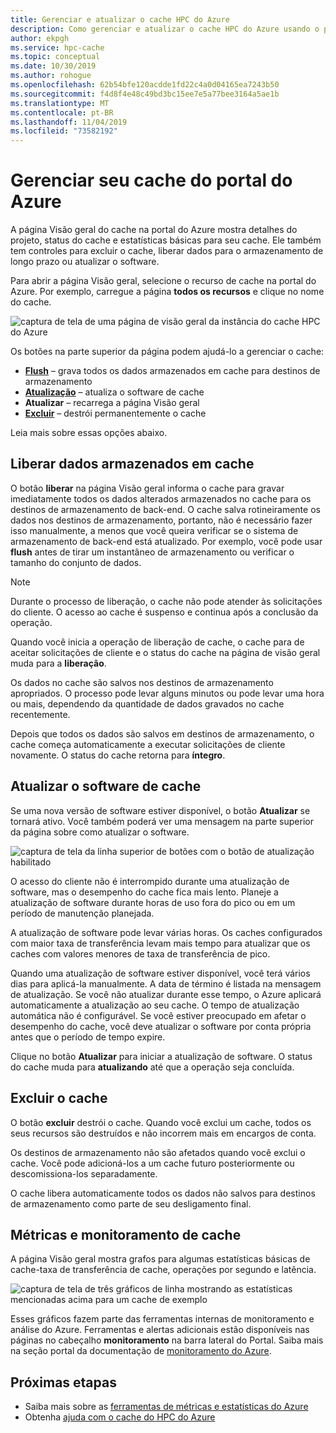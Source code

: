 ```yaml
---
title: Gerenciar e atualizar o cache HPC do Azure
description: Como gerenciar e atualizar o cache HPC do Azure usando o portal do Azure
author: ekpgh
ms.service: hpc-cache
ms.topic: conceptual
ms.date: 10/30/2019
ms.author: rohogue
ms.openlocfilehash: 62b54bfe120acdde1fd22c4a0d04165ea7243b50
ms.sourcegitcommit: f4d8f4e48c49bd3bc15ee7e5a77bee3164a5ae1b
ms.translationtype: MT
ms.contentlocale: pt-BR
ms.lasthandoff: 11/04/2019
ms.locfileid: "73582192"
---
```

# <a name="manage-your-cache-from-the-azure-portal"></a>Gerenciar seu cache do portal do Azure

A página Visão geral do cache na portal do Azure mostra detalhes do projeto, status do cache e estatísticas básicas para seu cache. Ele também tem controles para excluir o cache, liberar dados para o armazenamento de longo prazo ou atualizar o software.

Para abrir a página Visão geral, selecione o recurso de cache na portal do Azure. Por exemplo, carregue a página **todos os recursos** e clique no nome do cache.

![captura de tela de uma página de visão geral da instância do cache HPC do Azure](media/hpc-cache-overview.png) <!-- placeholder is identical to hpc-cache-new-overview.png; replace with better image (showing graphs, full sidebar) when available -->

Os botões na parte superior da página podem ajudá-lo a gerenciar o cache:

* [**Flush**](#flush-cached-data) – grava todos os dados armazenados em cache para destinos de armazenamento
* [**Atualização**](#upgrade-cache-software) – atualiza o software de cache
* **Atualizar** – recarrega a página Visão geral
* [**Excluir**](#delete-the-cache) – destrói permanentemente o cache

Leia mais sobre essas opções abaixo.

## <a name="flush-cached-data"></a>Liberar dados armazenados em cache

O botão **liberar** na página Visão geral informa o cache para gravar imediatamente todos os dados alterados armazenados no cache para os destinos de armazenamento de back-end. O cache salva rotineiramente os dados nos destinos de armazenamento, portanto, não é necessário fazer isso manualmente, a menos que você queira verificar se o sistema de armazenamento de back-end está atualizado. Por exemplo, você pode usar **flush** antes de tirar um instantâneo de armazenamento ou verificar o tamanho do conjunto de dados.

> [!NOTE]
> Durante o processo de liberação, o cache não pode atender às solicitações do cliente. O acesso ao cache é suspenso e continua após a conclusão da operação.

Quando você inicia a operação de liberação de cache, o cache para de aceitar solicitações de cliente e o status do cache na página de visão geral muda para a **liberação**.

Os dados no cache são salvos nos destinos de armazenamento apropriados. O processo pode levar alguns minutos ou pode levar uma hora ou mais, dependendo da quantidade de dados gravados no cache recentemente.

Depois que todos os dados são salvos em destinos de armazenamento, o cache começa automaticamente a executar solicitações de cliente novamente. O status do cache retorna para **íntegro**.

## <a name="upgrade-cache-software"></a>Atualizar o software de cache

Se uma nova versão de software estiver disponível, o botão **Atualizar** se tornará ativo. Você também poderá ver uma mensagem na parte superior da página sobre como atualizar o software.

![captura de tela da linha superior de botões com o botão de atualização habilitado](media/hpc-cache-upgrade-button.png)

O acesso do cliente não é interrompido durante uma atualização de software, mas o desempenho do cache fica mais lento. Planeje a atualização de software durante horas de uso fora do pico ou em um período de manutenção planejada.

A atualização de software pode levar várias horas. Os caches configurados com maior taxa de transferência levam mais tempo para atualizar que os caches com valores menores de taxa de transferência de pico.

Quando uma atualização de software estiver disponível, você terá vários dias para aplicá-la manualmente. A data de término é listada na mensagem de atualização. Se você não atualizar durante esse tempo, o Azure aplicará automaticamente a atualização ao seu cache. O tempo de atualização automática não é configurável. Se você estiver preocupado em afetar o desempenho do cache, você deve atualizar o software por conta própria antes que o período de tempo expire.

Clique no botão **Atualizar** para iniciar a atualização de software. O status do cache muda para **atualizando** até que a operação seja concluída.

## <a name="delete-the-cache"></a>Excluir o cache

O botão **excluir** destrói o cache. Quando você exclui um cache, todos os seus recursos são destruídos e não incorrem mais em encargos de conta.

Os destinos de armazenamento não são afetados quando você exclui o cache. Você pode adicioná-los a um cache futuro posteriormente ou descomissiona-los separadamente.

O cache libera automaticamente todos os dados não salvos para destinos de armazenamento como parte de seu desligamento final.

## <a name="cache-metrics-and-monitoring"></a>Métricas e monitoramento de cache

A página Visão geral mostra grafos para algumas estatísticas básicas de cache-taxa de transferência de cache, operações por segundo e latência.

![captura de tela de três gráficos de linha mostrando as estatísticas mencionadas acima para um cache de exemplo](media/hpc-cache-overview-stats.png)

Esses gráficos fazem parte das ferramentas internas de monitoramento e análise do Azure. Ferramentas e alertas adicionais estão disponíveis nas páginas no cabeçalho **monitoramento** na barra lateral do Portal. Saiba mais na seção portal da documentação de [monitoramento do Azure](../azure-monitor/insights/monitor-azure-resource.md#monitoring-in-the-azure-portal).

## <a name="next-steps"></a>Próximas etapas

<!-- * Learn more about metrics and statistics for hpc cache -->
* Saiba mais sobre as [ferramentas de métricas e estatísticas do Azure](../azure-monitor/index.yml)
* Obtenha [ajuda com o cache do HPC do Azure](hpc-cache-support-ticket.md)
